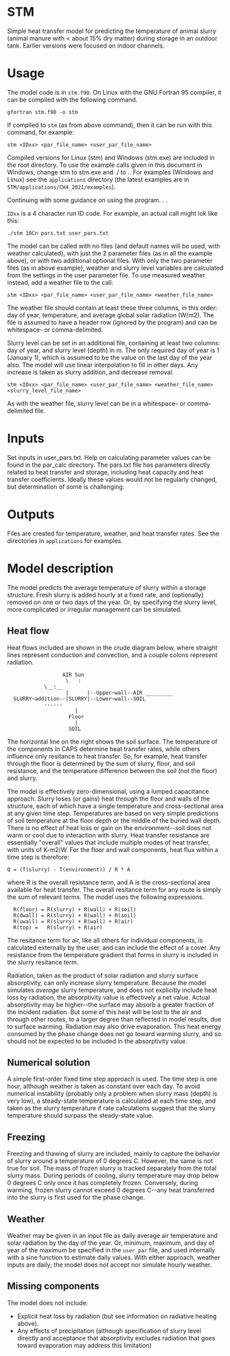 # STM
Simple heat transfer model for predicting the temperature of animal slurry (animal manure with < about 15% dry matter) during storage in an outdoor tank.
Earlier versions were focused on indoor channels.

# Usage
The model code is in `stm.f90`.
On Linux with the GNU Fortran 95 compiler, it can be compiled with the following command.

```
gfortran stm.f90 -o stm
```
If compiled to `stm` (as from above command), then it can be run with this command, for example:

```
stm <IDxx> <par_file_name> <user_par_file_name>
```

Compiled versions for Linux (stm) and Windows (stm.exe) are included in the root directory.
To use the example calls given in this document in Windows, change stm to stm.exe and ./ to .\.
For examples (Windows and Linux) see the `applications` directory (the latest examples are in `STM/applications/CH4_2021/examples`).

Continuing with some guidance on using the program. . .

`IDxx` is a 4 character run ID code.
For example, an actual call might lok like this:

```
./stm 10Cn pars.txt user_pars.txt
```

The model can be called with no files (and default names will be used, with weather calculated), with just the 2 parameter files (as in all the example above), or with two additional optional files.
With only the two parameter files (as in above example), weather and slurry level variables are calculated from the settings in the user parameter file.
To use measured weather instead, add a weather file to the call:

```
stm <IDxx> <par_file_name> <user_par_file_name> <weather_file_name>
```

The weather file should contain at least these three columns, in this order: day of year, temperature, and average global solar radiation (W/m2).
The file is assumed to have a header row (ignored by the program) and can be whitespace- or comma-delimited.

Slurry level can be set in an additional file, containing at least two columns: day of year, and slurry level (depth) in m.
The only required day of year is 1 (January 1), which is assumed to be the value on the last day of the year also.
The model will use linear interpolation to fill in other days.
Any increase is taken as slurry addition, and decrease removal.

```
stm <IDxx> <par_file_name> <user_par_file_name> <weather_file_name> <slurry_level_file_name>
```

As with the weather file, slurry level can be in a whitespace- or comma-delimited file.

# Inputs
Set inputs in user_pars.txt. 
Help on calculating parameter values can be found in the par_calc directory. 
The pars.txt file has parameters directly related to heat transfer and storage, including heat capacity and heat transfer coefficients. 
Ideally these values would not be regularly changed, but determination of some is challenging.
  
# Outputs
Files are created for temperature, weather, and heat transfer rates. 
See the directories in `applications` for examples.

# Model description
The model predicts the average temperature of slurry within a storage structure.
Fresh slurry is added hourly at a fixed rate, and (optionally) removed on one or two days of the year.
Or, by specifying the slurry level, more complicated or irregular management can be simulated.

## Heat flow
Heat flows included are shown in the crude diagram below, where straight lines represent conduction and convection, and a couple colons represent radiation.

```
                  AIR Sun
                   \   :
		    \__:__
                   |      |--Upper~wall--AIR _________  
  SLURRY~addition--|SLURRY|--Lower~wall--SOIL          
		    ------
                      |
                    Floor
                      |
                    SOIL

```

The horizontal line on the right shows the soil surface.
The temperature of the components in CAPS determine heat transfer rates, while others influence only resitance to heat transfer.
So, for example, heat transfer through the floor is determined by the sum of slurry, floor, and soil resistance, and the temperature difference between the soil (not the floor) and slurry.

The model is effectively zero-dimensional, using a lumped capacitance approach.
Slurry loses (or gains) heat through the floor and walls of the structure, each of which have a single temperature and cross-sectional area at any given time step.
Temperatures are based on very simple predictions of soil temperature at the floor depth or the middle of the buried wall depth.
There is no effect of heat loss or gain on the environment--soil does not warm or cool due to interaction with slurry.
Heat transfer resistance are essentially "overall" values that include multiple modes of heat transfer, with units of K-m2/W.
For the floor and wall components, heat flux within a time step is therefore:

```
Q = (T(slurry) - T(environment)) / R * A
```

where R is the overall resistance term, and A is the cross-sectional area available for heat transfer.
The overall resitance term for any route is simply the sum of relevant terms.
The model uses the following expressions.

```
  R(floor) = R(slurry) + R(wall) + R(soil)
  R(dwall) = R(slurry) + R(wall) + R(soil)
  R(uwall) = R(slurry) + R(wall) + R(air)
  R(top) =   R(slurry) + R(air) 
```

The resitance term for air, like all others for individual components, is calculated externally by the user, and can include the effect of a cover.
Any resistance from the temperature gradient that forms in slurry is included in the slurry resitance term.

Radiation, taken as the product of solar radiation and slurry surface absorptivity, can only increase slurry temperature.
Because the model simulates *average* slurry temperature, and does not explicitly include heat loss by radiation, the absorptivity value is effectively a net value.
Actual absorptivity may be higher--the surface may absorb a greater fraction of the incident radiation.
But some of this heat will be lost to the air and through other routes, to a larger degree than reflected in model results, due to surface warming.
Radiation may also drive evaporation.
This heat energy consumed by the phase change does not go toward warming slurry, and so should not be expected to be included in the absorptivity value.

## Numerical solution
A simple first-order fixed time step approach is used.
The time step is one hour, although weather is taken as constant over each day.
To avoid numerical instability (probably only a problem when slurry mass (depth) is very low), a steady-state temperature is calculated at each time step, and taken as the slurry temperature if rate calculations suggest that the slurry temperature should surpass the steady-state value.

## Freezing
Freezing and thawing of slurry are included, mainly to capture the behavior of slurry around a temperature of 0 degrees C.
However, the same is not true for soil.
The mass of frozen slurry is tracked separately from the total slurry mass.
During periods of cooling, slurry temperature may drop below 0 degrees C only once it has completely frozen.
Conversely, during warming, frozen slurry cannot exceed 0 degrees C--any heat transferred into the slurry is first used for the phase change.

## Weather
Weather may be given in an input file as daily average air temperature and solar radiation by the day of the year.
Or, minimum, maximum, and day of year of the maximum be specified in the `user_par` file, and used internally with a sine function to estimate daily values.
With either approach, weather inputs are daily; the model does not accept nor simulate hourly weather.

## Missing components
The model does not include:
* Explicit heat loss by radiation (but see information on radiative heating above).
* Any effects of precipitation (although specification of slurry level directly and acceptance that absorptivity excludes radiation that goes toward evaporation may address this limitation)
